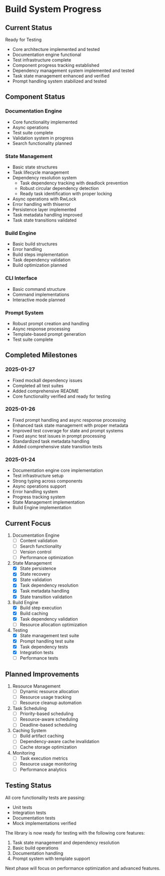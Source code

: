 # Build System Progress

## Current Status

Ready for Testing
- Core architecture implemented and tested
- Documentation engine functional
- Test infrastructure complete
- Component progress tracking established
- Dependency management system implemented and tested
- Task state management enhanced and verified
- Prompt handling system stabilized and tested

## Component Status

### Documentation Engine 
- Core functionality implemented 
- Async operations 
- Test suite complete 
- Validation system in progress 
- Search functionality planned 

### State Management 
- Basic state structures 
- Task lifecycle management 
- Dependency resolution system 
  - Task dependency tracking with deadlock prevention
  - Robust circular dependency detection
  - Ready task identification with proper locking
- Async operations with RwLock 
- Error handling with thiserror 
- Persistence layer implemented 
- Task metadata handling improved 
- Task state transitions validated 

### Build Engine 
- Basic build structures 
- Error handling 
- Build steps implementation 
- Task dependency validation 
- Build optimization planned 

### CLI Interface 
- Basic command structure 
- Command implementations 
- Interactive mode planned 

### Prompt System
- Robust prompt creation and handling 
- Async response processing 
- Template-based prompt generation 
- Test suite complete 

## Completed Milestones

### 2025-01-27
- Fixed mockall dependency issues
- Completed all test suites
- Added comprehensive README
- Core functionality verified and ready for testing

### 2025-01-26
- Fixed prompt handling and async response processing
- Enhanced task state management with proper metadata
- Improved test coverage for state and prompt systems
- Fixed async test issues in prompt processing
- Standardized task metadata handling
- Added comprehensive state transition tests

### 2025-01-24
- Documentation engine core implementation
- Test infrastructure setup
- Strong typing across components
- Async operations support
- Error handling system
- Progress tracking system
- State Management implementation
- Build Engine implementation

## Current Focus

1. Documentation Engine
   - [ ] Content validation
   - [ ] Search functionality
   - [ ] Version control
   - [ ] Performance optimization

2. State Management
   - [x] State persistence
   - [x] State recovery
   - [x] State validation
   - [x] Task dependency resolution
   - [x] Task metadata handling
   - [x] State transition validation

3. Build Engine
   - [x] Build step execution
   - [x] Build caching
   - [x] Task dependency validation
   - [ ] Resource allocation optimization

4. Testing
   - [x] State management test suite
   - [x] Prompt handling test suite
   - [x] Task dependency tests
   - [x] Integration tests
   - [ ] Performance tests

## Planned Improvements

1. Resource Management
   - [ ] Dynamic resource allocation
   - [ ] Resource usage tracking
   - [ ] Resource cleanup automation

2. Task Scheduling
   - [ ] Priority-based scheduling
   - [ ] Resource-aware scheduling
   - [ ] Deadline-based scheduling

3. Caching System
   - [ ] Build artifact caching
   - [ ] Dependency-aware cache invalidation
   - [ ] Cache storage optimization

4. Monitoring
   - [ ] Task execution metrics
   - [ ] Resource usage monitoring
   - [ ] Performance analytics

## Testing Status

All core functionality tests are passing:
- Unit tests 
- Integration tests 
- Documentation tests 
- Mock implementations verified 

The library is now ready for testing with the following core features:
1. Task state management and dependency resolution
2. Basic build operations
3. Documentation handling
4. Prompt system with template support

Next phase will focus on performance optimization and advanced features.
